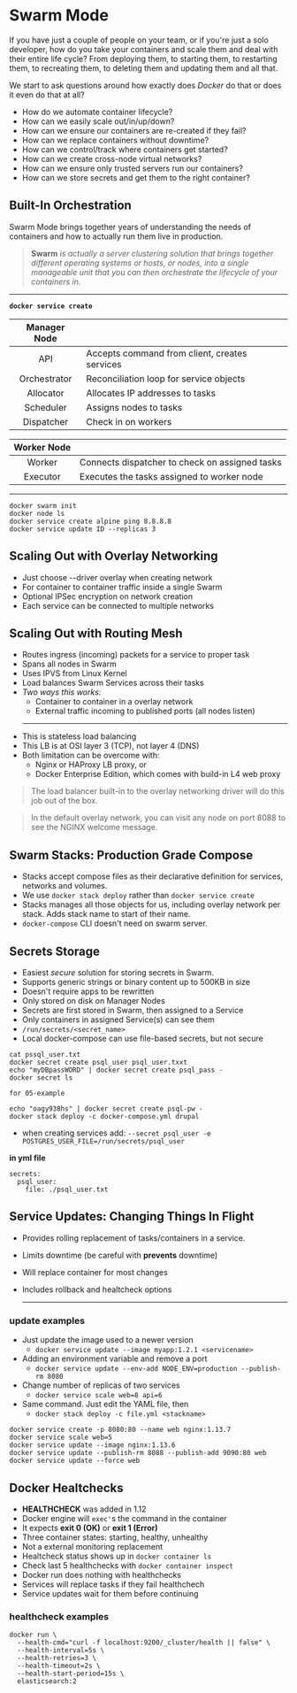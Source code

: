 # Swarm Mode

If you have just a couple of people on your team, or if you're just a solo developer, how do you take your containers and scale them and deal with their entire life cycle? From deploying them, to starting them, to restarting them, to recreating them, to deleting them and updating them and all that.

We start to ask questions around how exactly does _Docker_ do that or does it even do that at all?

- How do we automate container lifecycle?
- How can we easily scale out/in/up/down?
- How can we ensure our containers are re-created if they fail?
- How can we replace containers without downtime?
- How can we control/track where containers get started?
- How can we create cross-node virtual networks?
- How can we ensure only trusted servers run our containers?
- How can we store secrets and get them to the right container?

## Built-In Orchestration

Swarm Mode brings together years of understanding the needs of containers and how to actually run them live in production.

> **Swarm** _is actually a server clustering solution that brings together different operating systems or hosts, or nodes, into a single manageable unit that you can then orchestrate the lifecycle of your containers in._

---

**`docker service create`**

| Manager Node |                                               |
| :----------: | --------------------------------------------- |
|     API      | Accepts command from client, creates services |
| Orchestrator | Reconciliation loop for service objects       |
|  Allocator   | Allocates IP addresses to tasks               |
|  Scheduler   | Assigns nodes to tasks                        |
|  Dispatcher  | Check in on workers                           |

| Worker Node |                                                |
| :---------: | ---------------------------------------------- |
|   Worker    | Connects dispatcher to check on assigned tasks |
|  Executor   | Executes the tasks assigned to worker node     |

---

```
docker swarm init
docker node ls
docker service create alpine ping 8.8.8.8
docker service update ID --replicas 3
```

## Scaling Out with Overlay Networking

- Just choose --driver overlay when creating network
- For container to container traffic inside a single Swarm
- Optional IPSec encryption on network creation
- Each service can be connected to multiple networks

## Scaling Out with Routing Mesh

- Routes ingress (incoming) packets for a service to proper task
- Spans all nodes in Swarm
- Uses IPVS from Linux Kernel
- Load balances Swarm Services across their tasks
- _Two ways this works:_
  - Container to container in a overlay network
  - External traffic incoming to published ports (all nodes listen)
  ***
- This is stateless load balancing
- This LB is at OSI layer 3 (TCP), not layer 4 (DNS)
- Both limitation can be overcome with:
  - Nginx or HAProxy LB proxy, or
  - Docker Enterprise Edition, which comes with build-in L4 web proxy

> The load balancer built-in to the overlay networking driver will do this job out of the box.

> In the default overlay network, you can visit any node on port 8088 to see the NGINX welcome message.

## Swarm Stacks: Production Grade Compose

- Stacks accept compose files as their declarative definition for services, networks and volumes.
- We use `docker stack deploy` rather than `docker service create`
- Stacks manages all those objects for us, including overlay network per stack. Adds stack name to start of their name.
- `docker-compose` CLI doesn't need on swarm server.

## Secrets Storage

- Easiest _secure_ solution for storing secrets in Swarm.
- Supports generic strings or binary content up to 500KB in size
- Doesn't require apps to be rewritten
- Only stored on disk on Manager Nodes
- Secrets are first stored in Swarm, then assigned to a Service
- Only containers in assigned Service(s) can see them
- `/run/secrets/<secret_name>`
- Local docker-compose can use file-based secrets, but not secure

```
cat pssql_user.txt
docker secret create psql_user psql_user.txxt
echo "myDBpassWORD" | docker secret create psql_pass -
docker secret ls
```

`for 05-example`

```
echo "oagy938hs" | docker secret create psql-pw -
docker stack deploy -c docker-compose.yml drupal

```

- when creating services add: `--secret psql_user -e POSTGRES_USER_FILE=/run/secrets/psql_user`

**in yml file**

```
secrets:
  psql_user:
    file: ./psql_user.txt
```

## Service Updates: Changing Things In Flight

- Provides rolling replacement of tasks/containers in a service.
- Limits downtime (be careful with **prevents** downtime)
- Will replace container for most changes
- Includes rollback and healtcheck options

  ***

### **update examples**

- Just update the image used to a newer version
  - `docker service update --image myapp:1.2.1 <servicename>`
- Adding an environment variable and remove a port
  - `docker service update --env-add NODE_ENV=production --publish-rm 8080`
- Change number of replicas of two services
  - `docker service scale web=8 api=6`
- Same command. Just edit the YAML file, then
  - `docker stack deploy -c file.yml <stackname>`

```
docker service create -p 8080:80 --name web nginx:1.13.7
docker service scale web=5
docker service update --image nginx:1.13.6
docker service update --publish-rm 8088 --publish-add 9090:80 web
docker service update --force web
```

## Docker Healtchecks

- **HEALTHCHECK** was added in 1.12
- Docker engine will `exec'`s the command in the container
- It expects **exit 0 (OK)** or **exit 1 (Error)**
- Three container states: starting, healthy, unhealthy
- Not a external monitoring replacement
- Healtcheck status shows up in `docker container ls`
- Check last 5 healthchecks with `docker container inspect`
- Docker run does nothing with healthchecks
- Services will replace tasks if they fail healthchech
- Service updates wait for them before continuing

### **healthcheck examples**

```
docker run \
  --health-cmd="curl -f localhost:9200/_cluster/health || false" \
  --health-interval=5s \
  --health-retries=3 \
  --health-timeout=2s \
  --health-start-period=15s \
  elasticsearch:2
```
